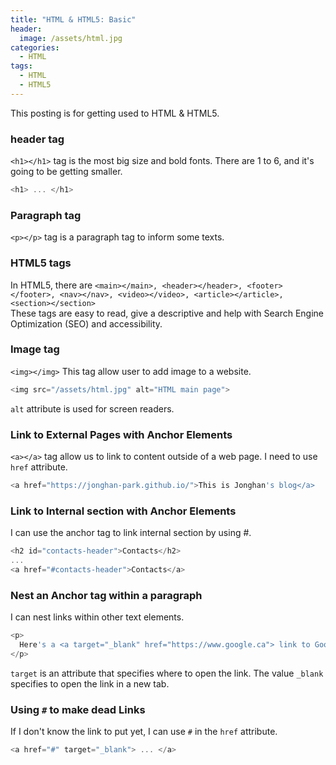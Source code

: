 ```yaml
---
title: "HTML & HTML5: Basic"
header:
  image: /assets/html.jpg
categories:
  - HTML
tags:
  - HTML
  - HTML5
---
```


This posting is for getting used to HTML & HTML5.

### header tag

`<h1></h1>` tag is the most big size and bold fonts. There are 1 to 6, and it's going to be getting smaller.

```js
<h1> ... </h1>
```

### Paragraph tag

`<p></p>` tag is a paragraph tag to inform some texts.

### HTML5 tags

In HTML5, there are `<main></main>, <header></header>, <footer></footer>, <nav></nav>, <video></video>, <article></article>, <section></section>`  
These tags are easy to read, give a descriptive and help with Search Engine Optimization (SEO) and accessibility.

### Image tag

`<img></img>` This tag allow user to add image to a website.

```js
<img src="/assets/html.jpg" alt="HTML main page">
```

`alt` attribute is used for screen readers.

### Link to External Pages with Anchor Elements

`<a></a>` tag allow us to link to content outside of a web page. I need to use `href` attribute.

```js
<a href="https://jonghan-park.github.io/">This is Jonghan's blog</a>
```

### Link to Internal section with Anchor Elements

I can use the anchor tag to link internal section by using #.

```js
<h2 id="contacts-header">Contacts</h2>
...
<a href="#contacts-header">Contacts</a>
```

### Nest an Anchor tag within a paragraph

I can nest links within other text elements.

```js
<p>
  Here's a <a target="_blank" href="https://www.google.ca"> link to Google </a> for you to follow.
</p>
```

`target` is an attribute that specifies where to open the link. The value `_blank` specifies to open the link in a new tab.

### Using `#` to make dead Links

If I don't know the link to put yet, I can use `#` in the `href` attribute.

```js
<a href="#" target="_blank"> ... </a>
```
